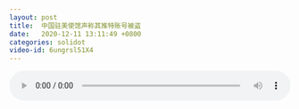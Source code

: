 ```yaml
---
layout: post
title:  中国驻美使馆声称其推特账号被盗
date:   2020-12-11 13:11:49 +0800
categories: solidot
video-id: 6ungrsl51X4
---
```


<audio src="/assets/93c3d085d247804cbe1dcaf9de3196fe.mp3" style="width: 100%;" controls></audio>

